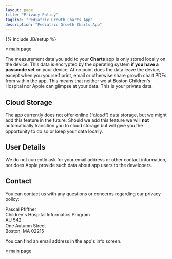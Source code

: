 ```yaml
---
layout: page
title: "Privacy Policy"
tagline: "Pediatric Growth Charts App"
description: "Pediatric Growth Charts App"
---
```

{% include JB/setup %}

[« main page](../index)

The measurement data you add to your **Charts** app is only stored locally on the device.
This data is encrypted by the operating system **if you have a passcode set** on your device.
At no point does the data leave the device, except when you yourself print, email or otherwise share growth chart PDFs from within the app.
This means that neither we at Boston Children's Hospital nor Apple can glimpse at your data.
This is your private data.


Cloud Storage
-------------

The app currently does not offer online (_“cloud”_) data storage, but we might add this feature in the future.
Should we add this feature we will **not** automatically transition you to cloud storage but will give you the opportunity to do so or keep your data locally.


User Details
------------

We do not currently ask for your email address or other contact information, nor does Apple provide such data about app users to the developers.


Contact
-------

You can contact us with any questions or concerns regarding our privacy policy:

Pascal Pfiffner  
Children's Hospital Informatics Program  
AU 542  
One Autumn Street  
Boston, MA 02215

You can find an email address in the app's info screen.

[« main page](../index)
